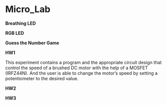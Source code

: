 # Micro_Lab


**Breathing LED**



**RGB LED**



**Guess the Number Game**



**HW1**

This experiment contains a program and the appropriate circuit design that control the speed of
a brushed DC motor with the help of a MOSFET (IRFZ44N). And the user is able to change the motor’s
speed by setting a potentiometer to the desired value.



**HW2**




**HW3**




